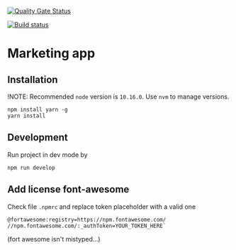 [![Quality Gate Status](https://sonarcloud.io/api/project_badges/measure?project=PlatformOfTrust_Git_Marketing_App&metric=alert_status)](https://sonarcloud.io/dashboard?id=PlatformOfTrust_Git_Marketing_App)

[![Build status](https://dev.azure.com/DLIOy/Platform%20of%20Trust/_apis/build/status/Builds/Build%20Marketing%20App%20(Github)?branchName=develop)](https://dev.azure.com/DLIOy/Platform%20of%20Trust/_build/latest?definitionId=65)

# Marketing app 

## Installation

!NOTE: Recommended `node` version is `10.16.0`. Use `nvm` to manage versions. 

```
npm install yarn -g
yarn install
```

## Development

Run project in dev mode by

```
npm run develop
```

## Add license font-awesome

Check file `.npmrc` and replace token placeholder with a valid one

```
@fortawesome:registry=https://npm.fontawesome.com/
//npm.fontawesome.com/:_authToken=YOUR_TOKEN_HERE`
```

(fort awesome isn't mistyped...)
